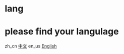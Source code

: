 # lang

please find your langulage
===

zh_cn [中文](https://xingguangcuican6666.github.io/zh_cn/start)
en_us [English](https://xingguangcuican6666.github.io/en_us/start)
